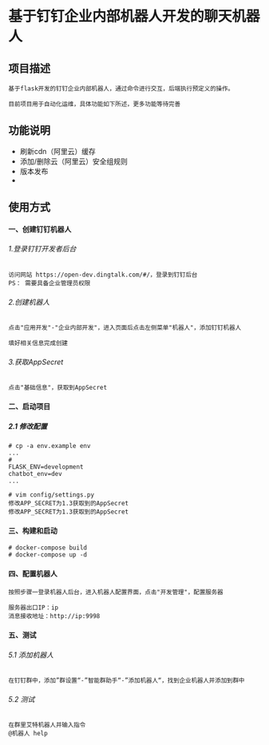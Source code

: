 # 基于钉钉企业内部机器人开发的聊天机器人
## 项目描述
```angular2html
基于flask开发的钉钉企业内部机器人，通过命令进行交互，后端执行预定义的操作。

目前项目用于自动化运维，具体功能如下所述，更多功能等待完善
```
## 功能说明
* 刷新cdn（阿里云）缓存
* 添加/删除云（阿里云）安全组规则
* 版本发布
* 
## 使用方式
#### 一、创建钉钉机器人
###### 1.登录钉钉开发者后台
```angular2html
访问网站 https://open-dev.dingtalk.com/#/，登录到钉钉后台
PS： 需要具备企业管理员权限
```
###### 2.创建机器人
```angular2html
点击"应用开发"-"企业内部开发"，进入页面后点击左侧菜单"机器人"，添加钉钉机器人

填好相关信息完成创建
```
###### 3.获取AppSecret
```angular2html
点击"基础信息"，获取到AppSecret
```
#### 二、启动项目
##### 2.1 修改配置

```angular2html
# cp -a env.example env
...
# 
FLASK_ENV=development
chatbot_env=dev
...

# vim config/settings.py 
修改APP_SECRET为1.3获取到的AppSecret
修改APP_SECRET为1.3获取到的AppSecret
```
#### 三、构建和启动
```
# docker-compose build
# docker-compose up -d
```
#### 四、配置机器人
```angular2html
按照步骤一登录机器人后台，进入机器人配置界面，点击"开发管理"，配置服务器

服务器出口IP：ip
消息接收地址：http://ip:9998
```

#### 五、测试
###### 5.1 添加机器人
```angular2html
在钉钉群中，添加”群设置“-”智能群助手“-”添加机器人“，找到企业机器人并添加到群中
```
###### 5.2 测试
```angular2html
在群里艾特机器人并输入指令
@机器人 help

```
